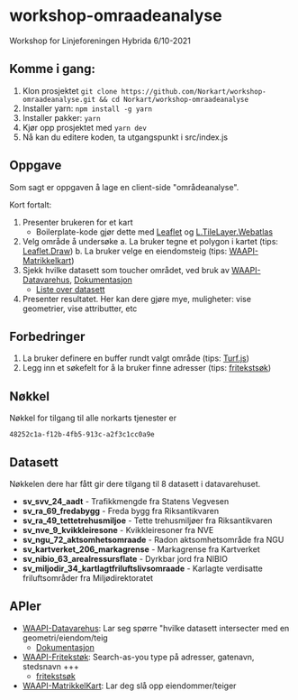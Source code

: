 # workshop-omraadeanalyse
Workshop for Linjeforeningen Hybrida 6/10-2021

## Komme i gang:
1. Klon prosjektet ```git clone https://github.com/Norkart/workshop-omraadeanalyse.git && cd Norkart/workshop-omraadeanalyse```
2. Installer yarn: ```npm install -g yarn```
3. Installer pakker: ```yarn```
4. Kjør opp prosjektet med ```yarn dev```
5. Nå kan du editere koden, ta utgangspunkt i src/index.js

## Oppgave

Som sagt er oppgaven å lage en client-side "områdeanalyse". 

Kort fortalt:

1. Presenter brukeren for et kart
   - Boilerplate-kode gjør dette med [Leaflet][leaflet] og [L.TileLayer.Webatlas][webatlastile]
2. Velg område å undersøke
   a. La bruker tegne et polygon i kartet (tips: [Leaflet.Draw][leaflet-draw])
   b. La bruker velge en eiendomsteig (tips: [WAAPI-Matrikkelkart][matrikkelkart])
3. Sjekk hvilke datasett som toucher området, ved bruk av [WAAPI-Datavarehus][datavarehus], [Dokumentasjon][dvh_dok]
   - [Liste over datasett](#datasett)
4. Presenter resultatet. Her kan dere gjøre mye, muligheter: vise geometrier, vise attributter, etc
 

## Forbedringer
1. La bruker definere en buffer rundt valgt område (tips: [Turf.js][turf])
2. Legg inn et søkefelt for å la bruker finne adresser (tips: [fritekstsøk][fritekst])

## Nøkkel
Nøkkel for tilgang til alle norkarts tjenester er 

  ```48252c1a-f12b-4fb5-913c-a2f3c1cc0a9e```


## Datasett

Nøkkelen dere har fått gir dere tilgang til 8 datasett i datavarehuset.

- **sv_svv_24_aadt** -  Trafikkmengde fra Statens Vegvesen
- **sv_ra_69_fredabygg** - Freda bygg fra Riksantikvaren
- **sv_ra_49_tettetrehusmiljoe**  - Tette trehusmiljøer fra Riksantikvaren
- **sv_nve_9_kvikkleiresone** - Kvikkleiresoner fra NVE
- **sv_ngu_72_aktsomhetsomraade** - Radon aktsomhetsområde fra NGU
- **sv_kartverket_206_markagrense** - Markagrense fra Kartverket
- **sv_nibio_63_arealressursflate** - Dyrkbar jord fra NIBIO
- **sv_miljodir_34_kartlagtfriluftslivsomraade** - Karlagte verdisatte friluftsområder fra Miljødirektoratet


## APIer
  - [WAAPI-Datavarehus][datavarehus]: Lar seg spørre "hvilke datasett intersecter med en geometri/eiendom/teig
    - [Dokumentasjon][dvh_dok]
  - [WAAPI-Fritekstøk][fritekst_swagger]: Search-as-you type på adresser, gatenavn, stedsnavn +++
    - [fritekstsøk][fritekst]
  - [WAAPI-MatrikkelKart][matrikkelkart]: Lar deg slå opp eiendommer/teiger



[leaflet]: https://leafletjs.com
[leaflet-draw]: http://leaflet.github.io/Leaflet.draw/docs/leaflet-draw-latest.html
[matrikkelkart]: https://www.webatlas.no/WAAPI-Matrikkelkart/swagger-ui
[datavarehus]: https://www.webatlas.no/WAAPI-Datavarehus/swagger-ui/
[turf]: https://turfjs.org
[fritekst]: https://github.com/Norkart/API-documentation/tree/main/code_and_tutorials/getting%20started%20-%20fritekstsok
[dvh_dok]: https://github.com/Norkart/API-documentation/tree/main/API-datavarehus
[webatlastile]: https://github.com/Norkart/L.TileLayer.Webatlas
[fritekst_swagger]: [https://www.webatlas.no/WAAPI-FritekstSok/swagger-ui/
